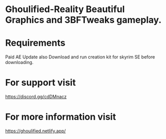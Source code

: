# Ghoulified-Reality Beautiful Graphics and 3BFTweaks gameplay.
# Requirements
Paid AE Update also Download and run creation kit for skyrim SE before downloading.
# For support visit
https://discord.gg/cdDMnacz
# For more information visit
https://ghoulified.netlify.app/

